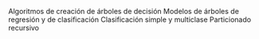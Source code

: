 Algoritmos de creación de árboles de decisión
Modelos de árboles de regresión y de clasificación
Clasificación simple y multiclase
Particionado recursivo
